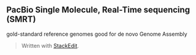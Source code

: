 ## PacBio Single Molecule, Real-Time sequencing (SMRT)
gold-standard reference genomes
good for de novo Genome Assembly

> Written with [StackEdit](https://stackedit.io/).
<!--stackedit_data:
eyJoaXN0b3J5IjpbLTIxMTk3NjA5NzhdfQ==
-->